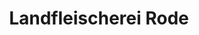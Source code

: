 ---
title: "Landfleischerei Rode"
url: /neustadt-am-ruebenberge/landfleischerei-rode/
shop: Metzgerei
---
